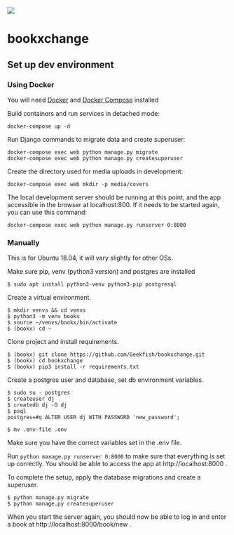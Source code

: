![](https://travis-ci.com/katjad/bookxchange.svg?branch=master)

# bookxchange

## Set up dev environment


### Using Docker

You will need [Docker](https://docs.docker.com/install/) and [Docker Compose](https://docs.docker.com/compose/install/) installed


Build containers and run services in detached mode:

```
docker-compose up -d
```

Run Django commands to migrate data and create superuser:
```
docker-compose exec web python manage.py migrate
docker-compose exec web python manage.py createsuperuser
```

Create the directory used for media uploads in development:
```
docker-compose exec web mkdir -p media/covers
```

The local development server should be running at this point, and the app accessible in the browser at localhost:800. If it needs to be started again, you can use this command:
```
docker-compose exec web python manage.py runserver 0:8000
```


### Manually

This is for Ubuntu 18.04, it will vary slightly for other OSs.

Make sure pip, venv (python3 version) and postgres are installed

```
$ sudo apt install python3-venv python3-pip postgresql
```

Create a virtual environment.
```
$ mkdir venvs && cd venvs
$ python3 -m venv bookx
$ source ~/venvs/bookx/bin/activate
$ (bookx) cd ~
```

Clone project and install requirements.

```
$ (bookx) git clone https://github.com/Geekfish/bookxchange.git
$ (bookx) cd bookxchange
$ (bookx) pip3 install -r requirements.txt
```

Create a postgres user and database, set db environment variables.
```
$ sudo su - postgres
$ createuser dj
$ createdb dj -O dj
$ psql
postgres=#q ALTER USER dj WITH PASSWORD 'new_password';

$ mv .env-file .env
```
Make sure you have the correct variables set in the .env file.

Run ```python manage.py runserver 0:8000``` to make sure that everything is set up correctly. You should be able to access the app at http://localhost:8000 .

To complete the setup, apply the database migrations and create a superuser.
```
$ python manage.py migrate
$ python manage.py createsuperuser
```
When you start the server again, you should now be able to log in and enter a book at http://localhost:8000/book/new .
